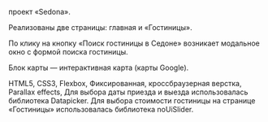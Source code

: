 проект «Sedona».

Реализованы две страницы: главная и «Гостиницы».

По клику на кнопку «Поиск гостиницы в Седоне» возникает модальное окно с формой поиска гостиницы.

Блок карты — интерактивная карта (карты Google).

HTML5, CSS3, Flexbox, Фиксированная, кроссбраузерная верстка, Parallax effects,
Для выбора даты приезда и выезда использовалась библиотека Datapicker.
Для выбора стоимости гостиницы на странице «Гостиницы» использовалась библиотека noUiSlider.

